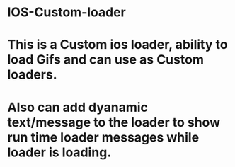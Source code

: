 # IOS-Custom-loader
# This is a Custom ios loader, ability to load Gifs and can use as Custom loaders.
# Also can add dyanamic text/message to the loader to show run time loader messages while loader is loading.

